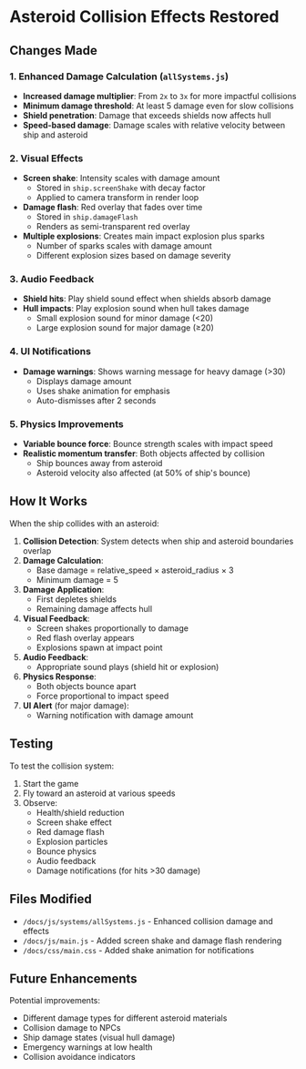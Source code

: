 # Asteroid Collision Effects Restored

## Changes Made

### 1. Enhanced Damage Calculation (`allSystems.js`)
- **Increased damage multiplier**: From `2x` to `3x` for more impactful collisions
- **Minimum damage threshold**: At least 5 damage even for slow collisions
- **Shield penetration**: Damage that exceeds shields now affects hull
- **Speed-based damage**: Damage scales with relative velocity between ship and asteroid

### 2. Visual Effects
- **Screen shake**: Intensity scales with damage amount
  - Stored in `ship.screenShake` with decay factor
  - Applied to camera transform in render loop
- **Damage flash**: Red overlay that fades over time
  - Stored in `ship.damageFlash`
  - Renders as semi-transparent red overlay
- **Multiple explosions**: Creates main impact explosion plus sparks
  - Number of sparks scales with damage amount
  - Different explosion sizes based on damage severity

### 3. Audio Feedback
- **Shield hits**: Play shield sound effect when shields absorb damage
- **Hull impacts**: Play explosion sound when hull takes damage
  - Small explosion sound for minor damage (<20)
  - Large explosion sound for major damage (≥20)

### 4. UI Notifications
- **Damage warnings**: Shows warning message for heavy damage (>30)
  - Displays damage amount
  - Uses shake animation for emphasis
  - Auto-dismisses after 2 seconds

### 5. Physics Improvements
- **Variable bounce force**: Bounce strength scales with impact speed
- **Realistic momentum transfer**: Both objects affected by collision
  - Ship bounces away from asteroid
  - Asteroid velocity also affected (at 50% of ship's bounce)

## How It Works

When the ship collides with an asteroid:

1. **Collision Detection**: System detects when ship and asteroid boundaries overlap
2. **Damage Calculation**: 
   - Base damage = relative_speed × asteroid_radius × 3
   - Minimum damage = 5
3. **Damage Application**:
   - First depletes shields
   - Remaining damage affects hull
4. **Visual Feedback**:
   - Screen shakes proportionally to damage
   - Red flash overlay appears
   - Explosions spawn at impact point
5. **Audio Feedback**:
   - Appropriate sound plays (shield hit or explosion)
6. **Physics Response**:
   - Both objects bounce apart
   - Force proportional to impact speed
7. **UI Alert** (for major damage):
   - Warning notification with damage amount

## Testing

To test the collision system:

1. Start the game
2. Fly toward an asteroid at various speeds
3. Observe:
   - Health/shield reduction
   - Screen shake effect
   - Red damage flash
   - Explosion particles
   - Bounce physics
   - Audio feedback
   - Damage notifications (for hits >30 damage)

## Files Modified

- `/docs/js/systems/allSystems.js` - Enhanced collision damage and effects
- `/docs/js/main.js` - Added screen shake and damage flash rendering
- `/docs/css/main.css` - Added shake animation for notifications

## Future Enhancements

Potential improvements:
- Different damage types for different asteroid materials
- Collision damage to NPCs
- Ship damage states (visual hull damage)
- Emergency warnings at low health
- Collision avoidance indicators
